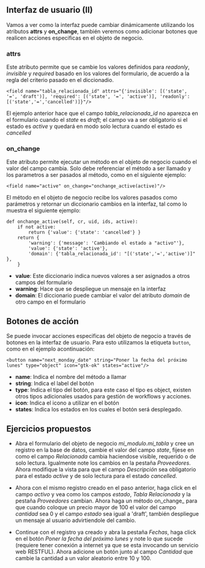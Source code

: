 ## Interfaz de usuario (II)

Vamos a ver como la interfaz puede cambiar dinámicamente utilizando los atributos **attrs** y **on_change**, también veremos como adicionar botones que realicen acciones especificas en el objeto de negocio.

### attrs

Este atributo permite que se cambie los valores definidos para *readonly*, *invisible* y *required* basado en los valores del formulario, de acuerdo a la regla del criterio pasado en el diccionadio.

    <field name="tabla_relacionada_id" attrs="{'invisible': [('state', '=', 'draft')], 'required': [('state', '=', 'active')], 'readonly': [('state','=','cancelled')]}"/>

El ejemplo anterior hace que el campo *tabla_relacionada_id* no aparezca en el formulario cuando el *state* es *draft*; el campo va a ser obligatorio si el estado es *active* y quedará en modo solo lectura cuando el estado es *cancelled*

### on_change

Este atributo permite ejecutar un método en el objeto de negocio cuando el valor del campo cambia. Solo debe referenciar el método a ser llamado y los parametros a ser pasados al método, como en el siguiente ejemplo:

    <field name="active" on_change="onchange_active(active)"/>

El método en el objeto de negocio recibe los valores pasados como parámetros y retornar un diccionario cambios en la interfaz, tal como lo muestra el siguiente ejemplo:

    def onchange_active(self, cr, uid, ids, active):
        if not active:
            return {'value': {'state': 'cancelled'} }
        return {
            'warning': {'message': 'Cambiando el estado a "activo"'},
            'value': {'state': 'active'},
            'domain': {'tabla_relacionada_id': "[('state','=','active')]" },
        }

* **value**: Este diccionario indica nuevos valores a ser asignados a otros campos del formulario
* **warning**: Hace que se despliegue un mensaje en la interfaz
* **domain**: El diccionario puede cambiar el valor del atributo *domain* de otro campo en el formulario

## Botones de acción

Se puede invocar acciones especificas del objeto de negocio a través de botones en la interfaz de usuario. Para esto utilizamos la etiqueta `button`, como en el ejemplo acontinuación:

    <button name="next_monday_date" string="Poner la fecha del próximo lunes" type="object" icon="gtk-ok" states="active"/>

* **name**: Indica el nombre del método a llamar
* **string**: Indica el label del botón
* **type**: Indica el tipo del botón, para este caso el tipo es object, existen otros tipos adicionales usados para gestión de workflows y acciones.
* **icon**: Indica el icono a utilizar en el botón
* **states**: Indica los estados en los cuales el botón será desplegado.

## Ejercicios propuestos

* Abra el formulario del objeto de negocio *mi_modulo.mi_tabla* y cree un registro en la base de datos, cambie el valor del campo *state*, fijese en como el campo *Relacionada* cambia haciendose visible, requerido o de solo lectura. Igualmente note los cambios en la pestaña *Proveedores*. Ahora modifique la vista para que el campo *Descripción* sea obligatorio para el estado *active* y de solo lectura para el estado *cancelled*.

* Ahora con el mismo registro creado en el paso anterior, haga click en el campo *activo* y vea como los campos *estado*, *Tabla Relacionada* y la pestaña *Proveedores* cambian. Ahora haga un método on_change_ para que cuando coloque un precio mayor de 100 el valor del campo *cantidad* sea 0 y el campo *estado* sea igual a 'draft', también despliegue un mensaje al usuario advirtiendole del cambio.

* Continue con el registro ya creado y abra la pestaña *Fechas*, haga click en el botón *Poner la fecha del próximo lunes* y note lo que sucede (requiere tener conexión a internet ya que se esta invocando un servicio web RESTFUL). Ahora adicione un botón junto al campo *Cantidad* que cambie la cantidad a un valor aleatorio entre 10 y 100.

